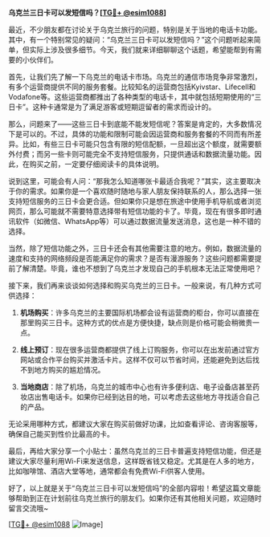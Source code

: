 **乌克兰三日卡可以发短信吗？[[TG💪+ @esim1088](https://t.me/s/esim1088)]**

最近，不少朋友都在讨论关于乌克兰旅行的问题，特别是关于当地的电话卡功能。其中，有一个特别常见的疑问：“乌克兰三日卡可以发短信吗？”这个问题听起来简单，但实际上涉及很多细节。今天，我们就来详细聊聊这个话题，希望能帮到有需要的小伙伴们。

首先，让我们先了解一下乌克兰的电话卡市场。乌克兰的通信市场竞争非常激烈，有多个运营商提供不同的服务套餐。比较知名的运营商包括Kyivstar、Lifecell和Vodafone等。这些运营商都推出了各种类型的电话卡，其中就包括短期使用的“三日卡”。这种卡通常是为了满足游客或短期逗留者的需求而设计的。

那么，问题来了——这些三日卡到底能不能发短信呢？答案是肯定的，大多数情况下是可以的。不过，具体的功能和限制可能会因运营商和服务套餐的不同而有所差异。比如，有些三日卡可能只包含有限的短信配额，一旦超出这个额度，就需要额外付费；而另一些卡则可能完全不支持短信服务，只提供通话和数据流量功能。因此，在购买之前，一定要仔细阅读卡的具体说明。

说到这里，可能会有人问：“那我怎么知道哪张卡最适合我呢？”其实，这主要取决于你的需求。如果你是一个喜欢随时随地与家人朋友保持联系的人，那么选择一张支持短信服务的三日卡会更合适。但如果你只是想在旅途中使用手机导航或者浏览网页，那么可能就不需要特意选择带有短信功能的卡了。毕竟，现在有很多即时通讯软件（如微信、WhatsApp等）可以通过数据流量发送消息，这也是一种不错的选择。

当然，除了短信功能之外，三日卡还会有其他需要注意的地方。例如，数据流量的速度和支持的网络频段是否能满足你的需求？是否有漫游服务？这些问题都需要提前了解清楚。毕竟，谁也不想到了乌克兰才发现自己的手机根本无法正常使用吧？

接下来，我们再来谈谈如何选择和购买乌克兰的三日卡。一般来说，有几种方式可供选择：

1. **机场购买**：许多乌克兰的主要国际机场都会设有运营商的柜台，你可以直接在那里购买三日卡。这种方式的优点是方便快捷，缺点则是价格可能会稍微贵一点。
   
2. **线上预订**：现在很多运营商都提供了线上订购服务，你可以在出发前通过官方网站或合作平台购买并激活卡片。这样不仅可以节省时间，还能避免到达后找不到地方购买的尴尬情况。

3. **当地商店**：除了机场，乌克兰的城市中心也有许多便利店、电子设备店甚至药妆店出售电话卡。如果你已经到达目的地，可以考虑去这些地方寻找适合自己的产品。

无论采用哪种方式，都建议大家在购买前做好功课，比如查看评论、咨询客服等，确保自己能买到性价比最高的卡。

最后，再给大家分享一个小贴士：虽然乌克兰的三日卡普遍支持短信功能，但还是建议大家尽量利用Wi-Fi来发送信息，这样既省钱又稳定。尤其是在人多的地方，比如咖啡馆、酒店大堂等地，通常都会有免费Wi-Fi供客人使用。

好了，以上就是关于“乌克兰三日卡可以发短信吗”的全部内容啦！希望这篇文章能够帮助到正在计划前往乌克兰旅行的朋友们。如果你还有其他相关问题，欢迎随时留言交流哦~

[[TG💪+ @esim1088](https://t.me/s/esim1088) ![Image](https://i.postimg.cc/4NQfJmqS/Snipaste-2025-05-13-00-14-12.png)]